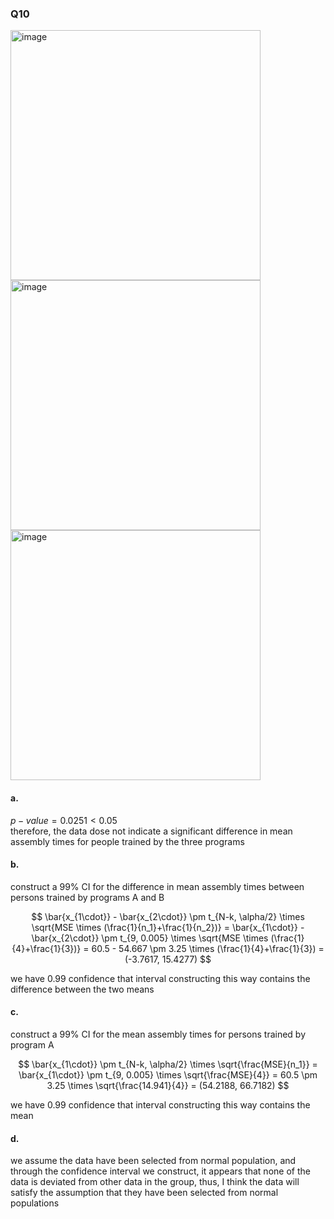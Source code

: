 ### Q10

<img width="400" alt="image" src=https://github.com/user-attachments/assets/ec319415-876f-4046-84d2-2720ae1456a9/>
<br>
<img width="400" alt="image" src=https://github.com/user-attachments/assets/bcbc7817-b893-427f-8513-fd27701438f8/>
<img width="400" alt="image" src=https://github.com/user-attachments/assets/cb75fa05-6522-4d00-ad7e-9380f7e3d21a/>

#### a.

$p-value = 0.0251 < 0.05$  
therefore, the data dose not indicate a significant difference in mean assembly times for people trained by the three programs

#### b.

construct a 99% CI for the difference in mean assembly times between persons trained by programs A and B

$$
\bar{x_{1\cdot}} - \bar{x_{2\cdot}} \pm t_{N-k, \alpha/2} \times \sqrt{MSE \times (\frac{1}{n_1}+\frac{1}{n_2})}
= \bar{x_{1\cdot}} - \bar{x_{2\cdot}} \pm t_{9, 0.005} \times \sqrt{MSE \times (\frac{1}{4}+\frac{1}{3})}
= 60.5 - 54.667 \pm 3.25 \times (\frac{1}{4}+\frac{1}{3})
= (-3.7617, 15.4277)
$$

$\text{we have 0.99 confidence that interval constructing this way contains the difference between the two means}$  

#### c.

construct a 99% CI for the mean assembly times for persons trained by program A

$$
\bar{x_{1\cdot}} \pm t_{N-k, \alpha/2} \times \sqrt{\frac{MSE}{n_1}}
= \bar{x_{1\cdot}} \pm t_{9, 0.005} \times \sqrt{\frac{MSE}{4}}
= 60.5 \pm 3.25 \times \sqrt{\frac{14.941}{4}}
= (54.2188, 66.7182)
$$

$\text{we have 0.99 confidence that interval constructing this way contains the mean}$  

#### d.

we assume the data have been selected from normal population, and through the confidence interval we construct, it appears that none of the data is deviated from other data in the group, thus, I think the data will satisfy the assumption that they have been selected from normal populations
